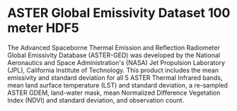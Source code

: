 # ASTER Global Emissivity Dataset 100 meter HDF5

The Advanced Spaceborne Thermal Emission and Reflection Radiometer Global Emissivity Database (ASTER-GED) was developed by the National Aeronautics and Space Administration's (NASA) Jet Propulsion Laboratory (JPL), California Institute of Technology. This product includes the mean emissivity and standard deviation for all 5 ASTER Thermal Infrared bands, mean land surface temperature (LST) and standard deviation, a re-sampled ASTER GDEM, land-water mask, mean Normalized Difference Vegetation Index (NDVI) and standard deviation, and observation count.

